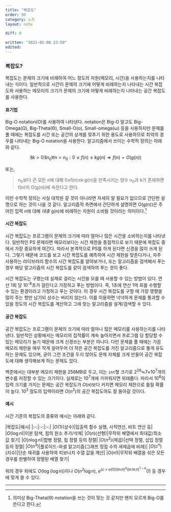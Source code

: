 ```yaml
---
title: "복잡도"
order: 90
category: 노트
layout: note

diff: 0

written: "2021-02-08 23:59"
edited: 
---
```


### 복잡도?

복잡도는 문제의 크기에 비례하여 어느 정도의 자원(메모리, 시간)을 사용하는지를 나타내는 식이다. 일반적으로 시간이 문제의 크기에 어떻게 비례하는지 나타내는 시간 복잡도와 사용하는 메모리의 크기가 문제의 크기에 어떻게 비례하는지 나타내는 공간 복잡도를 사용한다.

#### 표기법

Big-O notation(O)를 사용하여 나타낸다. notation은 Big-O 말고도 Big-Omega(Ω), Big-Theta(Θ), Small-O(o), Small-omega(ω) 등을 사용하지만 문제를 풀 때에는 복잡도를 시간 또는 공간의 상계를 맞추기 위한 용도로 사용하므로 최악의 경우를 나타내는 Big-O notation을 사용한다. 알고리즘에서 쓰이는 수학적 정의는 아래와 같다.

$$\exists k>0 \exists n_0\forall n>n_0 :0\le f(n)\le kg(n)\Rightarrow f(n)=O(g(n))$$

또는,

> n<sub>0</sub>보다 큰 모든 n에 대해 0≤f(n)≤k·g(n)을 만족시키는 양수 n<sub>0</sub>과 k가 존재하면 f(n)이 O(g(n))에 속한다고 한다.

이런 수학적 정의는 사실 대학원 갈 것이 아니라면 자세히 알 필요가 없으므로 간단한 설명으로 하는 것이 나을 것 같다. 알고리즘적 측면에서 간단하게 설명하면 O(g(n))은 주어진 입력 n에 대해 *대충* g(n)에 비례하는 자원이 소비될 것이라는 의미이다.[^1]

#### 시간 복잡도

시간 복잡도는 프로그램이 문제의 크기에 따라 얼마나 많은 시간을 소비하는지를 나타낸다. 일반적인 PS 문제라면 메모리보다는 시간 제한을 중점적으로 보기 때문에 복잡도 중에서 가장 중요하게 여긴다. 따라서 본격적으로 PS를 하게 된다면 신경을 많이 쓰게 된다. 그렇기 때문에 코드를 보고 시간 복잡도를 예측하여 시간 제한을 맞춘다거나, 자주 사용하는 라이브러리 함수의 시간 복잡도를 알아보거나, 또는 알고리즘을 검색해서 푸는 경우 해당 알고리즘의 시간 복잡도를 같이 검색하여 푸는 것이 좋다.

시간 복잡도는 구했는데 실제로 걸리는 시간을 모를 때 사용할 수 있는 방법이 있다. 연산 1회 당 10<sup>-8</sup>초가 걸린다고 가정하고 푸는 방법이다. 즉, 1초에 연산 1억 회를 수행할 수 있는 환경이라고 가정하고 푸는 것이다. 이 경우 시간 복잡도를 구할 때 가장 영향을 많이 주는 항만 남기되 상수는 버리지 않는다. 이를 이용하면 넉넉하게 문제를 통과할 수 있을 정도의 시간 복잡도를 계산하고 그에 맞는 알고리즘을 설계/검색할 수 있다.

#### 공간 복잡도

공간 복잡도는 프로그램이 문제의 크기에 따라 얼마나 많은 메모리를 사용하는지를 나타낸다. 일반적인 상황에서는 메모리의 집적률이 계속 높아지면서 프로그램 당 할당할 수 있는 메모리가 늘기 때문에 크게 신경쓰는 부분은 아니다. 다만 문제를 풀 때에는 가끔 메모리 제한을 매우 작게 걸어두어 더 작은 공간 복잡도를 가진 알고리즘으로 풀게 유도하는 문제도 있으며, 굳이 그런 조건을 두지 않아도 문제 자체를 크게 만들어 공간 복잡도에 대해 생각해보게 하는 문제도 있다.

백준에서는 대부분 메모리 제한을 256MB로 두고, 이는 `int`형 크기로 2<sup>26</sup>≒7×10<sup>7</sup>개의 변수를 저장할 수 있는 크기이다. 실제로는 10<sup>7</sup>개에 가까워지면 위태롭다. 따라서 10<sup>6</sup>의 입력 크기를 가지는 문제는 공간 복잡도가 $O(n)$보다 커지면 메모리 제한으로 틀릴 확률이 높다. 10<sup>3</sup> 정도의 입력이라면 $O(n^2)$의 공간 복잡도여도 잘 돌아갈 것이다.

#### 예시

시간 기준의 복잡도의 종류와 예시는 아래와 같다.

|복잡도|예시|
|:-:|:-:|:-:|
|$O(1)$(상수)|입출력 함수 실행, 사칙연산, 비트 연산 등|
|$O(\log n)$|이분 탐색, 힙의 원소 추가/삭제|
|$O(n)$(선형)|무작위 배열에서 최대값/최소값 찾기|
|$O(n\log n)$|합병 정렬, 힙 정렬 등의 정렬|
|$O(n^2)$(제곱)|선택 정렬, 삽입 정렬 등의 정렬|
|$O(n^3)$|플로이드-와셜 알고리즘(그래프 정점 수의 세제곱에 비례)|
|$O(c^n)$(지수)|단순 재귀를 사용하여 피보나치 수열 값을 계산|
|$O(n!)$|무작위 배열을 섞은 모든 경우를 판별하여 정렬된 배열 찾기|

위의 경우 외에도 $O(\log(\log n))$이나 $O(n^2 \log n)$, $e^{(c+o(1))(\ln n)^{\alpha}(\ln\ln n)^{1-\alpha}}$(!) 등 경우에 맞게 쓸 수 있다.

<hr/>

[^1]: 의미상 Big-Theta(Θ) notation을 쓰는 것이 맞는 것 같지만 왠지 모르게 Big-O를 쓴다고 한다.
